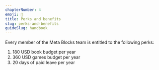 ```yaml
---
chapterNumber: 4
emoji: 🌸
title: Perks and benefits
slug: perks-and-benefits
guideSlug: handbook
---
```

Every member of the Meta Blocks team is entitled to the following perks:

1. 180 USD book budget per year
2. 360 USD games budget per year
3. 20 days of paid leave per year